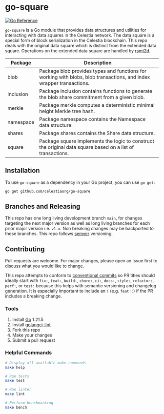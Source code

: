 # go-square

[![Go Reference](https://pkg.go.dev/badge/github.com/celestiaorg/go-square.svg)](https://pkg.go.dev/github.com/celestiaorg/go-square)

`go-square` is a Go module that provides data structures and utilities for interacting with data squares in the Celestia network. The data square is a special form of block serialization in the Celestia blockchain. This repo deals with the original data square which is distinct from the extended data square. Operations on the extended data square are handled by [rsmt2d](https://github.com/celestiaorg/rsmt2d).

Package   | Description
----------|---------------------------------------------------------------------------------------------------------------------
blob      | Package blob provides types and functions for working with blobs, blob transactions, and index wrapper transactions.
inclusion | Package inclusion contains functions to generate the blob share commitment from a given blob.
merkle    | Package merkle computes a deterministic minimal height Merkle tree hash.
namespace | Package namespace contains the Namespace data structure.
shares    | Package shares contains the Share data structure.
square    | Package square implements the logic to construct the original data square based on a list of transactions.

## Installation

To use `go-square` as a dependency in your Go project, you can use `go get`:

```bash
go get github.com/celestiaorg/go-square
```

## Branches and Releasing

This repo has one long living development branch `main`, for changes targeting the next major version as well as long living branches for each prior major version i.e. `v1.x`. Non breaking changes may be backported to these branches. This repo follows [semver](https://www.semver.org) versioning.

## Contributing

Pull requests are welcome. For major changes, please open an issue first to discuss what you would like to change.

This repo attempts to conform to [conventional commits](https://www.conventionalcommits.org/en/v1.0.0/) so PR titles should ideally start with `fix:`, `feat:`, `build:`, `chore:`, `ci:`, `docs:`, `style:`, `refactor:`, `perf:`, or `test:` because this helps with semantic versioning and changelog generation. It is especially important to include an `!` (e.g. `feat!:`) if the PR includes a breaking change.

### Tools

1. Install [Go](https://golang.org/doc/install) 1.21.5
1. Install [golangci-lint](https://golangci-lint.run/usage/install/)
1. Fork this repo
1. Make your changes
1. Submit a pull request

### Helpful Commands

```sh
# Display all available make commands
make help

# Run tests
make test

# Run linter
make lint

# Perform benchmarking
make bench
```
